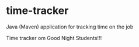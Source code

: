 # time-tracker
Java (Maven) application for tracking time on the job

Time tracker
om
Good Night Students!!!
